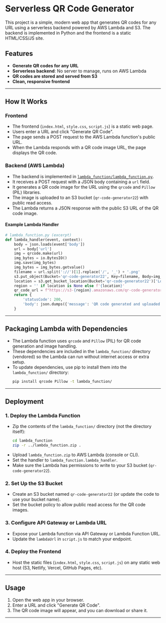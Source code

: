 # Serverless QR Code Generator

This project is a simple, modern web app that generates QR codes for any URL using a serverless backend powered by AWS Lambda and S3. The backend is implemented in Python and the frontend is a static HTML/CSS/JS site.

## Features
- **Generate QR codes for any URL**
- **Serverless backend**: No server to manage, runs on AWS Lambda
- **QR codes are stored and served from S3**
- **Clean, responsive frontend**

---

## How It Works

### Frontend
- The frontend (`index.html`, `style.css`, `script.js`) is a static web page.
- Users enter a URL and click "Generate QR Code".
- The page sends a POST request to the AWS Lambda function's public URL.
- When the Lambda responds with a QR code image URL, the page displays the QR code.

### Backend (AWS Lambda)
- The backend is implemented in [`lambda_function/lambda_function.py`](lambda_function/lambda_function.py).
- It receives a POST request with a JSON body containing a `url` field.
- It generates a QR code image for the URL using the `qrcode` and `Pillow` (PIL) libraries.
- The image is uploaded to an S3 bucket (`qr-code-generator22`) with public read access.
- The Lambda returns a JSON response with the public S3 URL of the QR code image.

#### Example Lambda Handler
```python
# lambda_function.py (excerpt)
def lambda_handler(event, context):
    body = json.loads(event['body'])
    url = body['url']
    img = qrcode.make(url)
    img_bytes = io.BytesIO()
    img.save(img_bytes)
    img_bytes = img_bytes.getvalue()
    filename = url.split('://')[1].replace('/', '_') + '.png'
    s3.put_object(Bucket='qr-code-generator22', Key=filename, Body=img_bytes, ContentType='image/png', ACL='public-read')
    location = s3.get_bucket_location(Bucket='qr-code-generator22')['LocationConstraint']
    region = '' if location is None else f'{location}'
    qr_code_url = f"https://s3-{region}.amazonaws.com/qr-code-generator22/{filename}"
    return {
        'statusCode': 200,
        'body': json.dumps({'message': 'QR code generated and uploaded to S3 bucket successfully!', 'qr_code_url': qr_code_url})
    }
```

---

## Packaging Lambda with Dependencies
- The Lambda function uses `qrcode` and `Pillow` (PIL) for QR code generation and image handling.
- These dependencies are included in the `lambda_function/` directory (vendored) so the Lambda can run without internet access or extra setup.
- To update dependencies, use pip to install them into the `lambda_function/` directory:
  ```sh
  pip install qrcode Pillow -t lambda_function/
  ```

---

## Deployment

### 1. Deploy the Lambda Function
- Zip the contents of the `lambda_function/` directory (not the directory itself):
  ```sh
  cd lambda_function
  zip -r ../lambda_function.zip .
  ```
- Upload `lambda_function.zip` to AWS Lambda (console or CLI).
- Set the handler to `lambda_function.lambda_handler`.
- Make sure the Lambda has permissions to write to your S3 bucket (`qr-code-generator22`).

### 2. Set Up the S3 Bucket
- Create an S3 bucket named `qr-code-generator22` (or update the code to use your bucket name).
- Set the bucket policy to allow public read access for the QR code images.

### 3. Configure API Gateway or Lambda URL
- Expose your Lambda function via API Gateway or Lambda Function URL.
- Update the `lambdaUrl` in `script.js` to match your endpoint.

### 4. Deploy the Frontend
- Host the static files (`index.html`, `style.css`, `script.js`) on any static web host (S3, Netlify, Vercel, GitHub Pages, etc).

---

## Usage
1. Open the web app in your browser.
2. Enter a URL and click "Generate QR Code".
3. The QR code image will appear, and you can download or share it.

---
